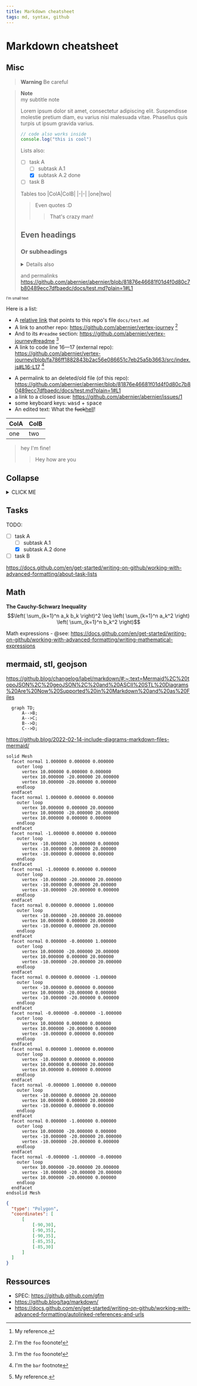 ```yaml
---
title: Markdown cheatsheet
tags: md, syntax, github
---
```


Markdown cheatsheet
===

Misc
---

> **Warning** Be careful

> **Note** <br>my subtitle note
>
> Lorem ipsum dolor sit amet, consectetur adipiscing elit. Suspendisse molestie pretium diam, eu varius nisi malesuada vitae. Phasellus quis turpis ut ipsum gravida varius.
>
> ```js
> // code also works inside
> console.log("this is cool")
> ```
>
> Lists also:
> - [ ] task A
>   - [ ] subtask A.1
>   - [x] subtask A.2 done
> - [ ] task B
>
> Tables too
> |ColA|ColB|
> |-|-|
> |one|two|
>
> > Even quotes :D
> > > That's crazy man!
>
> ## Even headings
> ### Or subheadings
>
> <details><summary>Details also</summary>
> <div>
> 
> #### We can hide anything, even code![^1]
> [^1]: My reference.
> 
> ```ruby
>    puts "Hello World"
> ```
> 
> </div>
> </details>
>
> and permalinks
> https://github.com/abernier/abernier/blob/81876e46681f01d4f0d80c7b80489ecc7dfbaedc/docs/test.md?plain=1#L1

<!--
I'm a comment
-->

<sup><sub>I'm small text</sub></sup>

Here is a list:

- A [relative link](docs/test.md) that points to this repo's file `docs/test.md`
- A link to another repo: https://github.com/abernier/vertex-journey [^foo]
- And to its `#readme` section: https://github.com/abernier/vertex-journey#readme [^foo]
- A link to code line 16—17 (external repo): https://github.com/abernier/vertex-journey/blob/fa786ff1882843b2ac56e086651c7eb25a5b3663/src/index.js#L16-L17 [^bar]
[^bar]: I'm the `bar` footnote
- A permalink to an deleted/old file (of this repo): https://github.com/abernier/abernier/blob/81876e46681f01d4f0d80c7b80489ecc7dfbaedc/docs/test.md?plain=1#L1
- a link to a closed issue: https://github.com/abernier/abernier/issues/1
- some keyboard keys: <kbd>w</kbd><kbd>a</kbd><kbd>s</kbd><kbd>d</kbd> + <kbd>space</kbd>
- An edited text: What the <del>fuck</del><ins>hell</ins>!

[^foo]: I'm the `foo` foonote!

|ColA|ColB|
|-|-|
|one|two|

> hey I'm fine!
>> Hey how are you

Collapse
---

<details><summary>CLICK ME</summary>
<div>
  
#### We can hide anything, even code![^1]
[^1]: My reference.

```ruby
   puts "Hello World"
```
  
</div>
</details>

Tasks
---

TODO:
- [ ] task A
  - [ ] subtask A.1
  - [x] subtask A.2 done
- [ ] task B

https://docs.github.com/en/get-started/writing-on-github/working-with-advanced-formatting/about-task-lists

## Math

**The Cauchy-Schwarz Inequality**
$$\left( \sum_{k=1}^n a_k b_k \right)^2 \leq \left( \sum_{k=1}^n a_k^2 \right) \left( \sum_{k=1}^n b_k^2 \right)$$

Math expressions - @see: https://docs.github.com/en/get-started/writing-on-github/working-with-advanced-formatting/writing-mathematical-expressions

## mermaid, stl, geojson

https://github.blog/changelog/label/markdown/#:~:text=Mermaid%2C%20topoJSON%2C%20geoJSON%2C%20and%20ASCII%20STL%20Diagrams%20Are%20Now%20Supported%20in%20Markdown%20and%20as%20Files

```mermaid
  graph TD;
      A-->B;
      A-->C;
      B-->D;
      C-->D;
```
https://github.blog/2022-02-14-include-diagrams-markdown-files-mermaid/

```stl
solid Mesh
  facet normal 1.000000 0.000000 0.000000
    outer loop
      vertex 10.000000 0.000000 0.000000
      vertex 10.000000 -20.000000 20.000000
      vertex 10.000000 -20.000000 0.000000
    endloop
  endfacet
  facet normal 1.000000 0.000000 0.000000
    outer loop
      vertex 10.000000 0.000000 20.000000
      vertex 10.000000 -20.000000 20.000000
      vertex 10.000000 0.000000 0.000000
    endloop
  endfacet
  facet normal -1.000000 0.000000 0.000000
    outer loop
      vertex -10.000000 -20.000000 0.000000
      vertex -10.000000 0.000000 20.000000
      vertex -10.000000 0.000000 0.000000
    endloop
  endfacet
  facet normal -1.000000 0.000000 0.000000
    outer loop
      vertex -10.000000 -20.000000 20.000000
      vertex -10.000000 0.000000 20.000000
      vertex -10.000000 -20.000000 0.000000
    endloop
  endfacet
  facet normal 0.000000 0.000000 1.000000
    outer loop
      vertex -10.000000 -20.000000 20.000000
      vertex 10.000000 0.000000 20.000000
      vertex -10.000000 0.000000 20.000000
    endloop
  endfacet
  facet normal 0.000000 -0.000000 1.000000
    outer loop
      vertex 10.000000 -20.000000 20.000000
      vertex 10.000000 0.000000 20.000000
      vertex -10.000000 -20.000000 20.000000
    endloop
  endfacet
  facet normal 0.000000 0.000000 -1.000000
    outer loop
      vertex -10.000000 0.000000 0.000000
      vertex 10.000000 -20.000000 0.000000
      vertex -10.000000 -20.000000 0.000000
    endloop
  endfacet
  facet normal -0.000000 -0.000000 -1.000000
    outer loop
      vertex 10.000000 0.000000 0.000000
      vertex 10.000000 -20.000000 0.000000
      vertex -10.000000 0.000000 0.000000
    endloop
  endfacet
  facet normal 0.000000 1.000000 0.000000
    outer loop
      vertex -10.000000 0.000000 0.000000
      vertex 10.000000 0.000000 20.000000
      vertex 10.000000 0.000000 0.000000
    endloop
  endfacet
  facet normal -0.000000 1.000000 0.000000
    outer loop
      vertex -10.000000 0.000000 20.000000
      vertex 10.000000 0.000000 20.000000
      vertex -10.000000 0.000000 0.000000
    endloop
  endfacet
  facet normal 0.000000 -1.000000 0.000000
    outer loop
      vertex 10.000000 -20.000000 0.000000
      vertex -10.000000 -20.000000 20.000000
      vertex -10.000000 -20.000000 0.000000
    endloop
  endfacet
  facet normal -0.000000 -1.000000 -0.000000
    outer loop
      vertex 10.000000 -20.000000 20.000000
      vertex -10.000000 -20.000000 20.000000
      vertex 10.000000 -20.000000 0.000000
    endloop
  endfacet
endsolid Mesh
```

```geojson
{
  "type": "Polygon",
  "coordinates": [
      [
          [-90,30],
          [-90,35],
          [-90,35],
          [-85,35],
          [-85,30]
      ]
  ]
}
```

Ressources
---

- SPEC: https://github.github.com/gfm
- https://github.blog/tag/markdown/
- https://docs.github.com/en/get-started/writing-on-github/working-with-advanced-formatting/autolinked-references-and-urls
